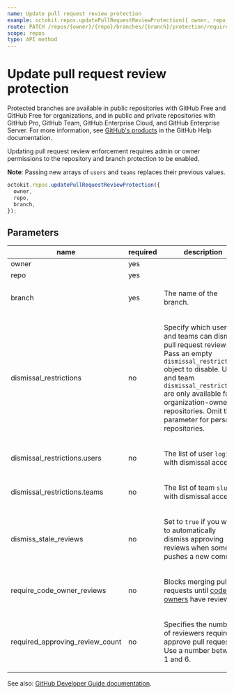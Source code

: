 ```yaml
---
name: Update pull request review protection
example: octokit.repos.updatePullRequestReviewProtection({ owner, repo, branch })
route: PATCH /repos/{owner}/{repo}/branches/{branch}/protection/required_pull_request_reviews
scope: repos
type: API method
---
```


# Update pull request review protection

Protected branches are available in public repositories with GitHub Free and GitHub Free for organizations, and in public and private repositories with GitHub Pro, GitHub Team, GitHub Enterprise Cloud, and GitHub Enterprise Server. For more information, see [GitHub's products](https://help.github.com/github/getting-started-with-github/githubs-products) in the GitHub Help documentation.

Updating pull request review enforcement requires admin or owner permissions to the repository and branch protection to be enabled.

**Note**: Passing new arrays of `users` and `teams` replaces their previous values.

```js
octokit.repos.updatePullRequestReviewProtection({
  owner,
  repo,
  branch,
});
```

## Parameters

<table>
  <thead>
    <tr>
      <th>name</th>
      <th>required</th>
      <th>description</th>
    </tr>
  </thead>
  <tbody>
    <tr><td>owner</td><td>yes</td><td>

</td></tr>
<tr><td>repo</td><td>yes</td><td>

</td></tr>
<tr><td>branch</td><td>yes</td><td>

The name of the branch.

</td></tr>
<tr><td>dismissal_restrictions</td><td>no</td><td>

Specify which users and teams can dismiss pull request reviews. Pass an empty `dismissal_restrictions` object to disable. User and team `dismissal_restrictions` are only available for organization-owned repositories. Omit this parameter for personal repositories.

</td></tr>
<tr><td>dismissal_restrictions.users</td><td>no</td><td>

The list of user `login`s with dismissal access

</td></tr>
<tr><td>dismissal_restrictions.teams</td><td>no</td><td>

The list of team `slug`s with dismissal access

</td></tr>
<tr><td>dismiss_stale_reviews</td><td>no</td><td>

Set to `true` if you want to automatically dismiss approving reviews when someone pushes a new commit.

</td></tr>
<tr><td>require_code_owner_reviews</td><td>no</td><td>

Blocks merging pull requests until [code owners](https://help.github.com/articles/about-code-owners/) have reviewed.

</td></tr>
<tr><td>required_approving_review_count</td><td>no</td><td>

Specifies the number of reviewers required to approve pull requests. Use a number between 1 and 6.

</td></tr>
  </tbody>
</table>

See also: [GitHub Developer Guide documentation](https://docs.github.com/rest/reference/repos#update-pull-request-review-protection).
